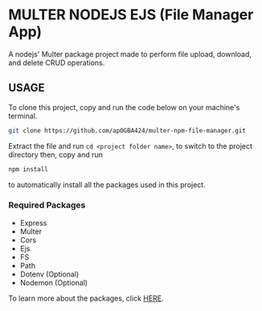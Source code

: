 # MULTER NODEJS EJS (File Manager App)

A nodejs' Multer package project made to perform file upload, download, and delete CRUD operations.

## USAGE 
To clone this project, copy and run the code below on your machine's terminal.
```bash
git clone https://github.com/apOGBA424/multer-npm-file-manager.git
```
Extract the file and run  <code>cd \<project folder name\></code>, to switch to the project directory then, copy and run 
```bash
npm install 
```
to automatically install all the packages used in this project.

### Required Packages
- Express
- Multer
- Cors
- Ejs
- FS
- Path
- Dotenv (Optional)
- Nodemon (Optional)

To learn more about the packages, click [HERE](https://npmjs.com).
